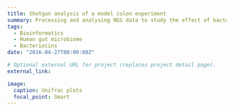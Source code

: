 ```yaml
---
title: Shotgun analysis of a model colon experiment
summary: Processing and analysing NGS data to study the effect of bacteriocin therapy on the gut
tags:
  - Bioinformatics
  - Human gut microbiome
  - Bacteriocins
date: "2016-04-27T00:00:00Z"

# Optional external URL for project (replaces project detail page).
external_link: 

image:
  caption: Unifrac plots
  focal_point: Smart
---
```

